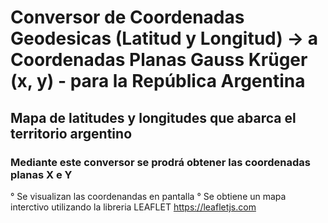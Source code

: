 # Conversor de Coordenadas Geodesicas (Latitud y Longitud)  -> a Coordenadas Planas Gauss Krüger (x, y) - para la República Argentina

## Mapa de latitudes y longitudes que abarca el territorio argentino


### Mediante este conversor se prodrá obtener las coordenadas planas X e Y 
° Se visualizan las coordenandas en pantalla
° Se obtiene un mapa interctivo utilizando la libreria LEAFLET https://leafletjs.com